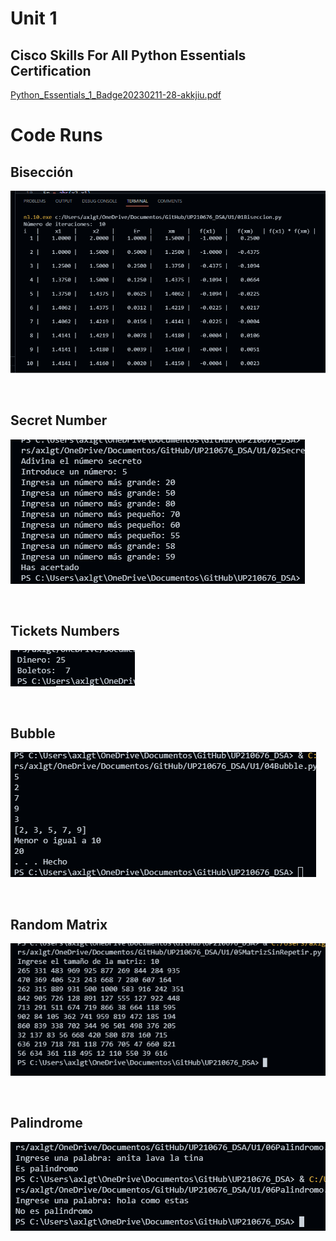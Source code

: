 # Unit 1
## Cisco Skills For All Python Essentials Certification
[Python_Essentials_1_Badge20230211-28-akkjiu.pdf](https://github.com/UP210676/UP210676_DSA/files/10712508/Python_Essentials_1_Badge20230211-28-akkjiu.pdf)
<br>

# Code Runs
## Bisección
![bisección](https://github.com/UP210676/UP210676_DSA/blob/f096ff571d4723cad567820bccdd7b129cd61752/images/1.png)

<br>

## Secret Number
![numerosecreto](https://github.com/UP210676/UP210676_DSA/blob/f096ff571d4723cad567820bccdd7b129cd61752/images/2.png)

<br>

## Tickets Numbers
![Numerode boletos](https://github.com/UP210676/UP210676_DSA/blob/f096ff571d4723cad567820bccdd7b129cd61752/images/3.png)

<br>

## Bubble
![Metodo de burbuja](https://github.com/UP210676/UP210676_DSA/blob/f096ff571d4723cad567820bccdd7b129cd61752/images/4.png)

<br>

## Random Matrix
![matriz](https://github.com/UP210676/UP210676_DSA/blob/f096ff571d4723cad567820bccdd7b129cd61752/images/5.png)

<br>

## Palindrome
![palindromo](https://github.com/UP210676/UP210676_DSA/blob/f096ff571d4723cad567820bccdd7b129cd61752/images/6.png)
